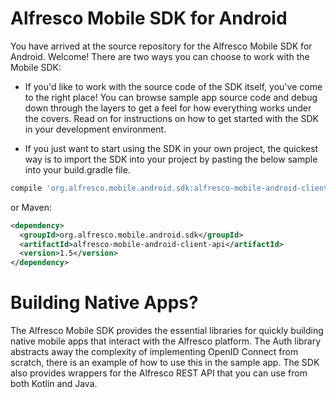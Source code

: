 # Alfresco Mobile SDK for Android

You have arrived at the source repository for the Alfresco Mobile SDK for Android. Welcome! There are two ways you can choose to work with the Mobile SDK:

- If you'd like to work with the source code of the SDK itself, you've come to the right place! You can browse sample app source code and debug down through the layers to get a feel for how everything works under the covers. Read on for instructions on how to get started with the SDK in your development environment.

- If you just want to start using the SDK in your own project, the quickest way is to import the SDK into your project by pasting the below sample into your build.gradle file.

```groovy
compile 'org.alfresco.mobile.android.sdk:alfresco-mobile-android-client-api:1.5'
```
or Maven:
```xml
<dependency>
  <groupId>org.alfresco.mobile.android.sdk</groupId>
  <artifactId>alfresco-mobile-android-client-api</artifactId>
  <version>1.5</version>
</dependency>
```


# Building Native Apps?

The Alfresco Mobile SDK provides the essential libraries for quickly building native mobile apps that interact with the Alfresco platform. The Auth library abstracts away the complexity of implementing OpenID Connect from scratch, there is an example of how to use this in the sample app. The SDK also provides wrappers for the Alfresco REST API that you can use from both Kotlin and Java.
